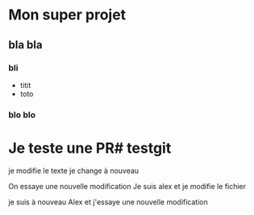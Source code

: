 # Mon super projet

## bla bla

### bli
- titit
- toto

### blo blo

# Je teste une PR# testgit


je modifie le texte
je change à nouveau 

On essaye une nouvelle modification
Je suis alex et je modifie le fichier 

je suis à nouveau Alex et j'essaye une nouvelle modification

